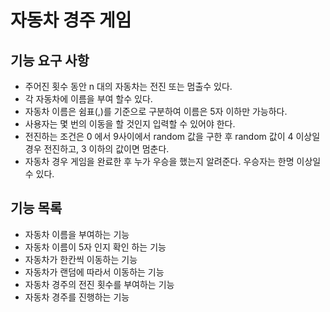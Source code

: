 # 자동차 경주 게임

## 기능 요구 사항
- 주어진 횟수 동안 n 대의 자동차는 전진 또는 멈출수 있다.
- 각 자동차에 이름을 부여 할수 있다.
- 자동차 이름은 쉼표(,)를 기준으로 구분하여 이름은 5자 이하만 가능하다.
- 사용자는 몇 번의 이동을 할 것인지 입력할 수 있어야 한다.
- 전진하는 조건은 0 에서 9사이에서 random 값을 구한 후 random 값이 4 이상일 경우 전진하고, 3 이하의 값이면 멈춘다.
- 자동차 경우 게임을 완료한 후 누가 우승을 했는지 알려준다. 우승자는 한명 이상일 수 있다.


## 기능 목록
- 자동차 이름을 부여하는 기능
- 자동차 이름이 5자 인지 확인 하는 기능
- 자동차가 한칸씩 이동하는 기능
- 자동차가 랜덤에 따라서 이동하는 기능
- 자동차 경주의 전진 횟수를 부여하는 기능
- 자동차 경주를 진행하는 기능 